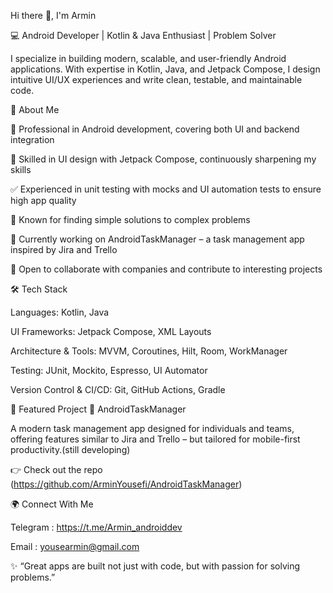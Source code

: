Hi there 👋, I'm Armin

💻 Android Developer | Kotlin & Java Enthusiast | Problem Solver

I specialize in building modern, scalable, and user-friendly Android applications. With expertise in Kotlin, Java, and Jetpack Compose, I design intuitive UI/UX experiences and write clean, testable, and maintainable code.

🌟 About Me

📱 Professional in Android development, covering both UI and backend integration

🎨 Skilled in UI design with Jetpack Compose, continuously sharpening my skills

✅ Experienced in unit testing with mocks and UI automation tests to ensure high app quality

🧩 Known for finding simple solutions to complex problems

🚀 Currently working on AndroidTaskManager – a task management app inspired by Jira and Trello

🤝 Open to collaborate with companies and contribute to interesting projects

🛠️ Tech Stack

Languages: Kotlin, Java

UI Frameworks: Jetpack Compose, XML Layouts

Architecture & Tools: MVVM, Coroutines, Hilt, Room, WorkManager

Testing: JUnit, Mockito, Espresso, UI Automator

Version Control & CI/CD: Git, GitHub Actions, Gradle

📂 Featured Project
🔹 AndroidTaskManager

A modern task management app designed for individuals and teams, offering features similar to Jira and Trello – but tailored for mobile-first productivity.(still developing)

👉 Check out the repo
(https://github.com/ArminYousefi/AndroidTaskManager)

🌍 Connect With Me

Telegram : https://t.me/Armin_androiddev

Email : yousearmin@gmail.com

✨ “Great apps are built not just with code, but with passion for solving problems.”
